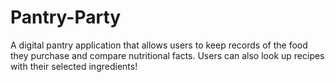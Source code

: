# Pantry-Party
A digital pantry application that allows users to keep records of the food they purchase and compare nutritional facts.  Users can also look up recipes with their selected ingredients! 
